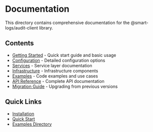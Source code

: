 # Documentation

This directory contains comprehensive documentation for the @smart-logs/audit-client library.

## Contents

- [Getting Started](./getting-started.md) - Quick start guide and basic usage
- [Configuration](./configuration.md) - Detailed configuration options
- [Services](./services.md) - Service layer documentation
- [Infrastructure](./infrastructure.md) - Infrastructure components
- [Examples](./examples.md) - Code examples and use cases
- [API Reference](./api-reference.md) - Complete API documentation
- [Migration Guide](./migration-guide.md) - Upgrading from previous versions

## Quick Links

- [Installation](../README.md#installation)
- [Quick Start](../README.md#quick-start)
- [Examples Directory](../examples/)
